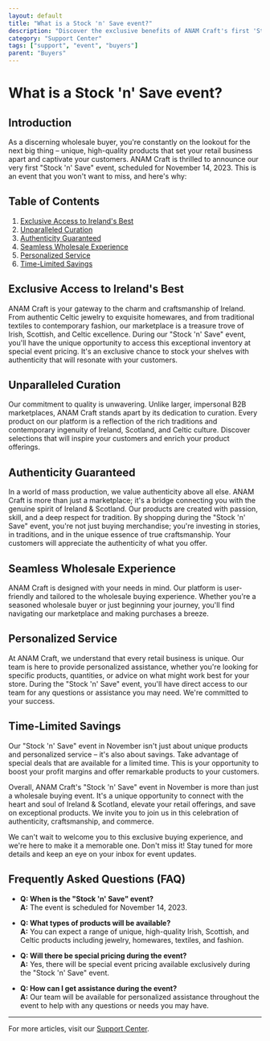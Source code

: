 ```yaml
---
layout: default
title: "What is a Stock 'n' Save event?"
description: "Discover the exclusive benefits of ANAM Craft's first 'Stock 'n' Save' event for wholesale buyers."
category: "Support Center"
tags: ["support", "event", "buyers"]
parent: "Buyers"
---
```


# What is a Stock 'n' Save event?

## Introduction

As a discerning wholesale buyer, you're constantly on the lookout for the next big thing – unique, high-quality products that set your retail business apart and captivate your customers. ANAM Craft is thrilled to announce our very first "Stock 'n' Save" event, scheduled for November 14, 2023. This is an event that you won't want to miss, and here's why:

## Table of Contents
1. [Exclusive Access to Ireland's Best](#exclusive-access-to-irelands-best)
2. [Unparalleled Curation](#unparalleled-curation)
3. [Authenticity Guaranteed](#authenticity-guaranteed)
4. [Seamless Wholesale Experience](#seamless-wholesale-experience)
5. [Personalized Service](#personalized-service)
6. [Time-Limited Savings](#time-limited-savings)

## Exclusive Access to Ireland's Best

ANAM Craft is your gateway to the charm and craftsmanship of Ireland. From authentic Celtic jewelry to exquisite homewares, and from traditional textiles to contemporary fashion, our marketplace is a treasure trove of Irish, Scottish, and Celtic excellence. During our "Stock 'n' Save" event, you'll have the unique opportunity to access this exceptional inventory at special event pricing. It's an exclusive chance to stock your shelves with authenticity that will resonate with your customers.

## Unparalleled Curation

Our commitment to quality is unwavering. Unlike larger, impersonal B2B marketplaces, ANAM Craft stands apart by its dedication to curation. Every product on our platform is a reflection of the rich traditions and contemporary ingenuity of Ireland, Scotland, and Celtic culture. Discover selections that will inspire your customers and enrich your product offerings.

## Authenticity Guaranteed

In a world of mass production, we value authenticity above all else. ANAM Craft is more than just a marketplace; it's a bridge connecting you with the genuine spirit of Ireland & Scotland. Our products are created with passion, skill, and a deep respect for tradition. By shopping during the "Stock 'n' Save" event, you're not just buying merchandise; you're investing in stories, in traditions, and in the unique essence of true craftsmanship. Your customers will appreciate the authenticity of what you offer.

## Seamless Wholesale Experience

ANAM Craft is designed with your needs in mind. Our platform is user-friendly and tailored to the wholesale buying experience. Whether you're a seasoned wholesale buyer or just beginning your journey, you'll find navigating our marketplace and making purchases a breeze.

## Personalized Service

At ANAM Craft, we understand that every retail business is unique. Our team is here to provide personalized assistance, whether you're looking for specific products, quantities, or advice on what might work best for your store. During the "Stock 'n' Save" event, you'll have direct access to our team for any questions or assistance you may need. We're committed to your success.

## Time-Limited Savings

Our "Stock 'n' Save" event in November isn't just about unique products and personalized service – it's also about savings. Take advantage of special deals that are available for a limited time. This is your opportunity to boost your profit margins and offer remarkable products to your customers.

Overall, ANAM Craft's "Stock 'n' Save" event in November is more than just a wholesale buying event. It's a unique opportunity to connect with the heart and soul of Ireland & Scotland, elevate your retail offerings, and save on exceptional products. We invite you to join us in this celebration of authenticity, craftsmanship, and commerce.

We can't wait to welcome you to this exclusive buying experience, and we're here to make it a memorable one. Don't miss it! Stay tuned for more details and keep an eye on your inbox for event updates.

## Frequently Asked Questions (FAQ)

- **Q: When is the "Stock 'n' Save" event?**  
  **A:** The event is scheduled for November 14, 2023.
  
- **Q: What types of products will be available?**  
  **A:** You can expect a range of unique, high-quality Irish, Scottish, and Celtic products including jewelry, homewares, textiles, and fashion.

- **Q: Will there be special pricing during the event?**  
  **A:** Yes, there will be special event pricing available exclusively during the "Stock 'n' Save" event.

- **Q: How can I get assistance during the event?**  
  **A:** Our team will be available for personalized assistance throughout the event to help with any questions or needs you may have.

---

For more articles, visit our [Support Center](https://support.anamcraft.com).